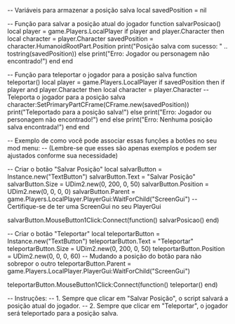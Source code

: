 -- Variáveis para armazenar a posição salva
local savedPosition = nil

-- Função para salvar a posição atual do jogador
function salvarPosicao()
    local player = game.Players.LocalPlayer
    if player and player.Character then
        local character = player.Character
        savedPosition = character.HumanoidRootPart.Position
        print("Posição salva com sucesso: " .. tostring(savedPosition))
    else
        print("Erro: Jogador ou personagem não encontrado!")
    end
end

-- Função para teleportar o jogador para a posição salva
function teleportar()
    local player = game.Players.LocalPlayer
    if savedPosition then
        if player and player.Character then
            local character = player.Character
            -- Teleporta o jogador para a posição salva
            character:SetPrimaryPartCFrame(CFrame.new(savedPosition))
            print("Teleportado para a posição salva!")
        else
            print("Erro: Jogador ou personagem não encontrado!")
        end
    else
        print("Erro: Nenhuma posição salva encontrada!")
    end
end

-- Exemplo de como você pode associar essas funções a botões no seu mod menu:
-- (Lembre-se que esses são apenas exemplos e podem ser ajustados conforme sua necessidade)

-- Criar o botão "Salvar Posição"
local salvarButton = Instance.new("TextButton")
salvarButton.Text = "Salvar Posição"
salvarButton.Size = UDim2.new(0, 200, 0, 50)
salvarButton.Position = UDim2.new(0, 0, 0, 0)
salvarButton.Parent = game.Players.LocalPlayer.PlayerGui:WaitForChild("ScreenGui")  -- Certifique-se de ter uma ScreenGui no seu PlayerGui

salvarButton.MouseButton1Click:Connect(function()
    salvarPosicao()
end)

-- Criar o botão "Teleportar"
local teleportarButton = Instance.new("TextButton")
teleportarButton.Text = "Teleportar"
teleportarButton.Size = UDim2.new(0, 200, 0, 50)
teleportarButton.Position = UDim2.new(0, 0, 0, 60)  -- Mudando a posição do botão para não sobrepor o outro
teleportarButton.Parent = game.Players.LocalPlayer.PlayerGui:WaitForChild("ScreenGui")

teleportarButton.MouseButton1Click:Connect(function()
    teleportar()
end)

-- Instruções:
-- 1. Sempre que clicar em "Salvar Posição", o script salvará a posição atual do jogador.
-- 2. Sempre que clicar em "Teleportar", o jogador será teleportado para a posição salva.
